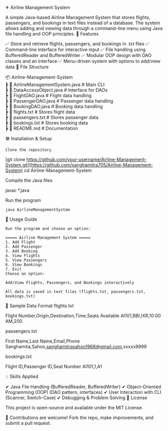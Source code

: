 ✈ Airline Management System

A simple Java-based Airline Management System that stores flights, passengers, and bookings in text files instead of a database. The system allows adding and viewing data through a command-line menu using Java file handling and OOP principles.
📌 Features

✅ Store and retrieve flights, passengers, and bookings in .txt files
✅ Command-line interface for interactive input
✅ File handling using BufferedReader and BufferedWriter
✅ Modular OOP design with DAO classes and an interface
✅ Menu-driven system with options to add/view data
📂 File Structure

📦 Airline-Management-System  
 ┣ 📜 AirlineManagementSystem.java  # Main CLI  
 ┣ 📜 DataAccessObject.java          # Interface for DAOs  
 ┣ 📜 FlightDAO.java                 # Flight data handling  
 ┣ 📜 PassengerDAO.java              # Passenger data handling  
 ┣ 📜 BookingDAO.java                # Booking data handling  
 ┣ 📜 flights.txt                    # Stores flight data  
 ┣ 📜 passengers.txt                  # Stores passenger data  
 ┣ 📜 bookings.txt                    # Stores booking data  
 ┣ 📜 README.md                      # Documentation  

🛠 Installation & Setup

    Clone the repository

[git clone https://github.com/your-username/Airline-Management-System.git](https://github.com/sanghamitra705/Airline-Management-System)
cd Airline-Management-System

Compile the Java files

javac *.java

Run the program

    java AirlineManagementSystem

📌 Usage Guide

    Run the program and choose an option:

    ===== Airline Management System =====
    1. Add Flight
    2. Add Passenger
    3. Add Booking
    4. View Flights
    5. View Passengers
    6. View Bookings
    7. Exit
    Choose an option: 

    Add/View Flights, Passengers, and Bookings interactively

    All data is saved in text files (flights.txt, passengers.txt, bookings.txt)

📂 Sample Data Format
flights.txt

Flight Number,Origin,Destination,Time,Seats Available
AI101,BBI,IXR,10:00 AM,200

passengers.txt

First Name,Last Name,Email,Phone
Sanghamita,Sahoo,sanghamitrasahoo1968@gmail.com,xxxxx9999

bookings.txt

Flight ID,Passenger ID,Seat Number
AI101,1,A1

💡 Skills Applied

✔ Java File Handling (BufferedReader, BufferedWriter)
✔ Object-Oriented Programming (OOP) (DAO pattern, interfaces)
✔ User Interaction with CLI (Scanner, Switch-Case)
✔ Debugging & Problem Solving
📜 License

This project is open-source and available under the MIT License.

🚀 Contributions are welcome! Fork the repo, make improvements, and submit a pull request.
